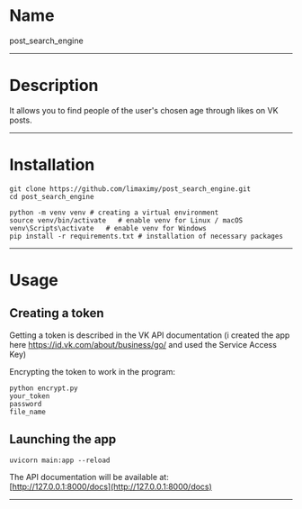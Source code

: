 # Name

post_search_engine

***


# Description

It allows you to find people of the user's chosen age through likes on VK posts.

***


# Installation

```
git clone https://github.com/limaximy/post_search_engine.git
cd post_search_engine

python -m venv venv # creating a virtual environment
source venv/bin/activate   # enable venv for Linux / macOS
venv\Scripts\activate   # enable venv for Windows
pip install -r requirements.txt # installation of necessary packages
```

***


# Usage

## Creating a token

Getting a token is described in the VK API documentation (i created the app here https://id.vk.com/about/business/go/ and used the Service Access Key)

Encrypting the token to work in the program:
```
python encrypt.py
your_token
password
file_name
```

## Launching the app

```
uvicorn main:app --reload
```

The API documentation will be available at:  
[http://127.0.0.1:8000/docs](http://127.0.0.1:8000/docs)

***
